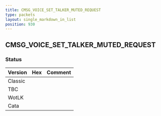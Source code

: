 ```yaml
---
title: CMSG_VOICE_SET_TALKER_MUTED_REQUEST
type: packets
layout: single_markdown_in_list
position: 930
---
```


## CMSG_VOICE_SET_TALKER_MUTED_REQUEST

### Status

Version | Hex | Comment
---------- | ---------- | ---------- 
Classic |  |  
TBC |  |  
WotLK |  |  
Cata |  |  
